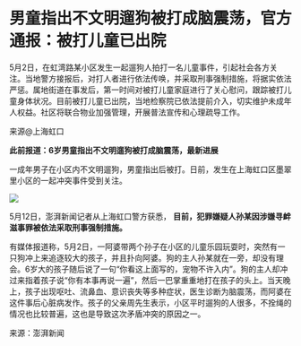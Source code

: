 # 男童指出不文明遛狗被打成脑震荡，官方通报：被打儿童已出院

5月2日，在虹湾路某小区发生一起遛狗人拍打一名儿童事件，引起社会各方关注。当地警方接报后，对打人者进行依法传唤，并采取刑事强制措施，将据实依法严惩。属地街道在事发后，第一时间对被打儿童家庭进行了关心慰问，跟踪被打儿童身体状况。目前被打儿童已出院，当地检察院已依法提前介入，切实维护未成年人权益。社区将联合物业加强管理，开展普法宣传和心理疏导工作。

来源@上海虹口

**此前报道：6岁男童指出不文明遛狗被打成脑震荡，最新进展**

一成年男子在小区内不文明遛狗，男童指出后被打。日前，发生在上海虹口区墨翠里小区的一起冲突事件受到关注。

![](https://inews.gtimg.com/om_bt/OKpghT6Vk7LIggeYTWswQpoVU8KmZkCJhabeXDpW6rjc0AA/1000)

5月12日，澎湃新闻记者从上海虹口警方获悉， **目前，犯罪嫌疑人孙某因涉嫌寻衅滋事罪被依法采取刑事强制措施。**

有媒体报道称，5月2日，一阿婆带两个孙子在小区的儿童乐园玩耍时，突然有一只狗冲上来追逐较大的孩子，并且扑向阿婆。狗的主人孙某就在一旁，却没有理会。6岁大的孩子随后说了一句“你看这上面写的，宠物不许入内”。狗的主人却冲过来指着孩子说“你有本事再说一遍”，然后一巴掌重重地打在孩子的头上。当天晚上，孩子出现呕吐、流鼻血、意识丧失等多种症状，医生诊断为脑震荡，而阿婆在这件事后心脏病发作。孩子的父亲周先生表示，小区平时遛狗的人很多，不拴绳的情况也比较普遍，这也是导致这次矛盾冲突的原因之一。

来源：澎湃新闻

